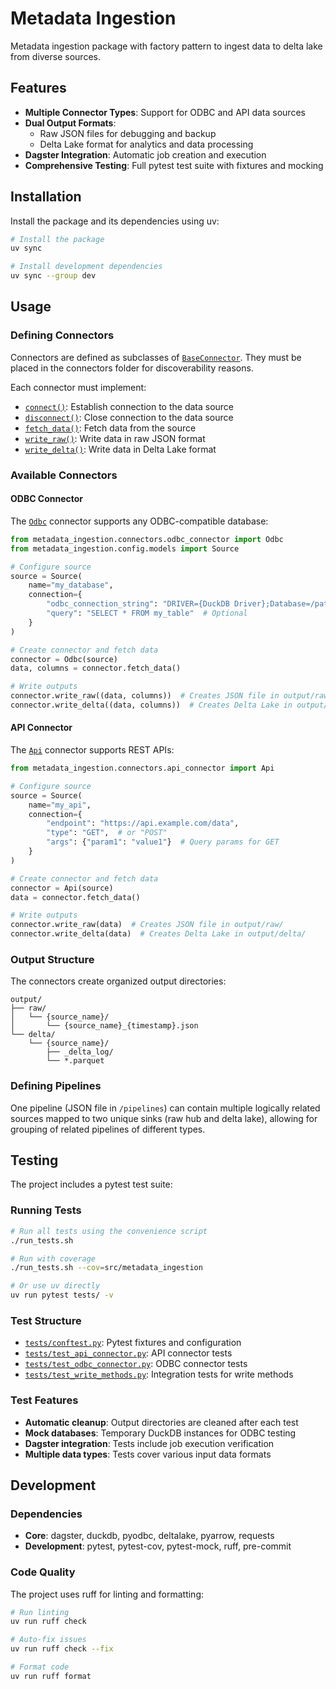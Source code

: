 # Metadata Ingestion

Metadata ingestion package with factory pattern to ingest data to delta lake from diverse sources.

## Features

- **Multiple Connector Types**: Support for ODBC and API data sources
- **Dual Output Formats**:
  - Raw JSON files for debugging and backup
  - Delta Lake format for analytics and data processing
- **Dagster Integration**: Automatic job creation and execution
- **Comprehensive Testing**: Full pytest test suite with fixtures and mocking

## Installation

Install the package and its dependencies using uv:

```bash
# Install the package
uv sync

# Install development dependencies
uv sync --group dev
```

## Usage

### Defining Connectors

Connectors are defined as subclasses of [`BaseConnector`](src/metadata_ingestion/connectors/base.py:7). They must be placed in the connectors folder for discoverability reasons.

Each connector must implement:
- [`connect()`](src/metadata_ingestion/connectors/base.py:20): Establish connection to the data source
- [`disconnect()`](src/metadata_ingestion/connectors/base.py:25): Close connection to the data source
- [`fetch_data()`](src/metadata_ingestion/connectors/base.py:30): Fetch data from the source
- [`write_raw()`](src/metadata_ingestion/connectors/base.py:35): Write data in raw JSON format
- [`write_delta()`](src/metadata_ingestion/connectors/base.py:40): Write data in Delta Lake format

### Available Connectors

#### ODBC Connector
The [`Odbc`](src/metadata_ingestion/connectors/odbc_connector.py:9) connector supports any ODBC-compatible database:

```python
from metadata_ingestion.connectors.odbc_connector import Odbc
from metadata_ingestion.config.models import Source

# Configure source
source = Source(
    name="my_database",
    connection={
        "odbc_connection_string": "DRIVER={DuckDB Driver};Database=/path/to/db.duckdb",
        "query": "SELECT * FROM my_table"  # Optional
    }
)

# Create connector and fetch data
connector = Odbc(source)
data, columns = connector.fetch_data()

# Write outputs
connector.write_raw((data, columns))  # Creates JSON file in output/raw/
connector.write_delta((data, columns))  # Creates Delta Lake in output/delta/
```

#### API Connector
The [`Api`](src/metadata_ingestion/connectors/api_connector.py:9) connector supports REST APIs:

```python
from metadata_ingestion.connectors.api_connector import Api

# Configure source
source = Source(
    name="my_api",
    connection={
        "endpoint": "https://api.example.com/data",
        "type": "GET",  # or "POST"
        "args": {"param1": "value1"}  # Query params for GET
    }
)

# Create connector and fetch data
connector = Api(source)
data = connector.fetch_data()

# Write outputs
connector.write_raw(data)  # Creates JSON file in output/raw/
connector.write_delta(data)  # Creates Delta Lake in output/delta/
```

### Output Structure

The connectors create organized output directories:

```
output/
├── raw/
│   └── {source_name}/
│       └── {source_name}_{timestamp}.json
└── delta/
    └── {source_name}/
        ├── _delta_log/
        └── *.parquet
```

### Defining Pipelines

One pipeline (JSON file in `/pipelines`) can contain multiple logically related sources mapped to two unique sinks (raw hub and delta lake), allowing for grouping of related pipelines of different types.

## Testing

The project includes a pytest test suite:

### Running Tests

```bash
# Run all tests using the convenience script
./run_tests.sh

# Run with coverage
./run_tests.sh --cov=src/metadata_ingestion

# Or use uv directly
uv run pytest tests/ -v
```

### Test Structure

- [`tests/conftest.py`](tests/conftest.py:1): Pytest fixtures and configuration
- [`tests/test_api_connector.py`](tests/test_api_connector.py:1): API connector tests
- [`tests/test_odbc_connector.py`](tests/test_odbc_connector.py:1): ODBC connector tests
- [`tests/test_write_methods.py`](tests/test_write_methods.py:1): Integration tests for write methods

### Test Features

- **Automatic cleanup**: Output directories are cleaned after each test
- **Mock databases**: Temporary DuckDB instances for ODBC testing
- **Dagster integration**: Tests include job execution verification
- **Multiple data types**: Tests cover various input data formats

## Development

### Dependencies

- **Core**: dagster, duckdb, pyodbc, deltalake, pyarrow, requests
- **Development**: pytest, pytest-cov, pytest-mock, ruff, pre-commit

### Code Quality

The project uses ruff for linting and formatting:

```bash
# Run linting
uv run ruff check

# Auto-fix issues
uv run ruff check --fix

# Format code
uv run ruff format
```
